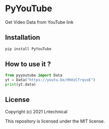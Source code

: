 # PyYouTube 

Get Video Data from YouTube link 

## Installation 
```bash
pip install PyYouTube
```

## How to use it ?


```python
from pyyoutube import Data
yt = Data("https://youtu.be/HhHzCfrqsoE")
print(yt.data)
```

## License 
Copyright (c) 2021 Lntechnical

This repository is licensed under the MIT license.
